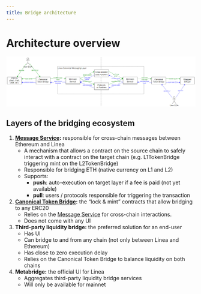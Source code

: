 ```yaml
---
title: Bridge architecture
---
```


# Architecture overview

![bridge architecture](../../assets/architecture/bridge_architecture.png)

## Layers of the bridging ecosystem

1. **[Message Service](./message-service.mdx):** responsible for cross-chain messages between Ethereum and Linea
   - A mechanism that allows a contract on the source chain to safely interact with a contract on the target chain (e.g. L1TokenBridge triggering mint on the L2TokenBridge)
   - Responsible for bridging ETH (native currency on L1 and L2)
   - Supports:
     - **push**: auto-execution on target layer if a fee is paid (not yet available)
     - **pull**: users / protocols responsible for triggering the transaction
1. **[Canonical Token Bridge](./canonical-token-bridge.mdx):** the “lock & mint” contracts that allow bridging to any ERC20
   - Relies on the [Message Service](./message-service.mdx) for cross-chain interactions.
   - Does not come with any UI
1. **Third-party liquidity bridge:** the preferred solution for an end-user
   - Has UI
   - Can bridge to and from any chain (not only between Linea and Ethereum)
   - Has close to zero execution delay
   - Relies on the Canonical Token Bridge to balance liquidity on both chains
1. **Metabridge:** the official UI for Linea
   - Aggregates third-party liquidity bridge services
   - Will only be available for mainnet
